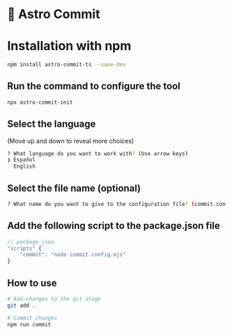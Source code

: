 # 🚀 Astro Commit

# Installation with npm

```bash
npm install astro-commit-ts --save-dev
```

## Run the command to configure the tool

```bash
npx astro-commit-init
```

## Select the language

(Move up and down to reveal more choices)

```bash
? What language do you want to work with? (Use arrow keys)
❯ Español
  English
```

## Select the file name (optional)

```bash
? What name do you want to give to the configuration file? (commit.config.mjs)
```

## Add the following script to the package.json file

```javascript
// package.json
"scripts" {
    "commit": "node commit.config.mjs"
}
```

## How to use

```bash
# Add changes to the git stage
git add .

# Commit changes
npm run commit
```
